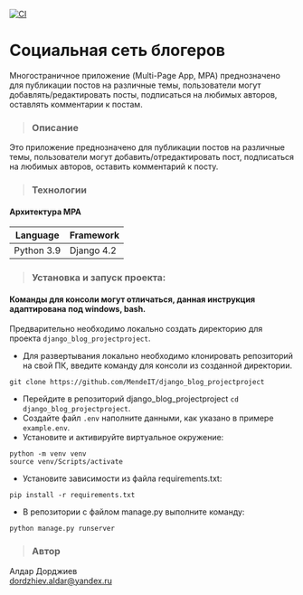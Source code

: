[![CI](https://github.com/yandex-praktikum/hw05_final/actions/workflows/python-app.yml/badge.svg?branch=master)](https://github.com/yandex-praktikum/hw05_final/actions/workflows/python-app.yml)

# Социальная сеть блогеров
Многостраничное приложение (Multi-Page App, MPA) преднозначено для публикации постов на различные темы, пользователи могут добавлять/редактировать посты, подписаться на любимых авторов, оставлять комментарии к постам.

> ### Описание
Это приложение преднозначено для публикации постов на различные темы, пользователи могут добавить/отредактировать пост, подписаться на любимых авторов, оставить комментарий к посту.

> ### Технологии
#### Архитектура MPA
|Language|Framework|
|--------|---------|
|Python 3.9 |Django 4.2  |

> ### Установка и запуск проекта:

#### Команды для консоли могут отличаться, данная инструкция адаптирована под windows, bash.
Предварительно необходимо локально создать директорию для проекта ```django_blog_projectproject```. 
- Для развертывания локально необходимо клонировать репозиторий на свой ПК, введите команду для консоли из созданной директории.

```
git clone https://github.com/MendeIT/django_blog_projectproject
```
- Перейдите в репозиторий django_blog_projectproject ```cd django_blog_projectproject```.
- Создайте файл ```.env``` наполните данными, как указано в примере ```example.env```.
- Установите и активируйте виртуальное окружение:
```
python -m venv venv
source venv/Scripts/activate
``` 
- Установите зависимости из файла requirements.txt:
```
pip install -r requirements.txt
``` 
- В репозитории с файлом manage.py выполните команду:
```
python manage.py runserver
```
> ### Автор
Алдар Дорджиев  
dordzhiev.aldar@yandex.ru